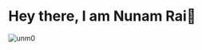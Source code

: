 <div align="left">
<h1 align="left">Hey there, 
  I am Nunam Rai👋</h1>
<p align="left"> <img src="https://komarev.com/ghpvc/?username=unm0&label=Profile%20views&color=0e75b6&style=italic" alt="unm0" /> </p>
</div>
